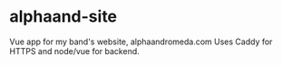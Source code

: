 # alphaand-site
Vue app for my band's website, alphaandromeda.com
Uses Caddy for HTTPS and node/vue for backend. 
